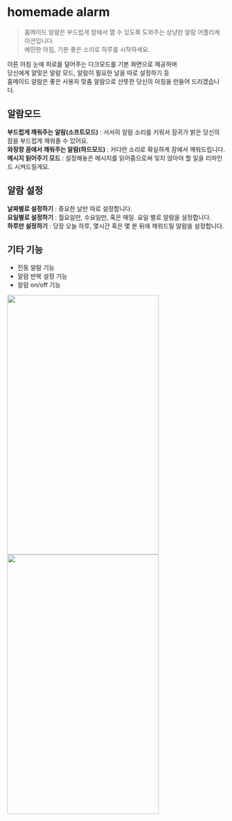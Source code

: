 # homemade alarm
> 홈메이드 알람은 부드럽게 잠에서 깰 수 있도록 도와주는 상냥한 알람 어플리케이션입니다.         
예민한 아침, 기분 좋은 소리로 하루를 시작하세요.             

이른 아침 눈에 피로를 덜어주는 다크모드를 기본 화면으로 제공하며         
당신에게 알맞은 알람 모드, 알람이 필요한 날을 따로 설정하기 등          
홈메이드 알람은 좋은 사용자 맞춤 알람으로 산뜻한 당신의 아침을 만들어 드리겠습니다.

## 알람모드
**부드럽게 깨워주는 알람(소프트모드)** : 서서히 알람 소리를 키워서 잠귀가 밝은 당신의 잠을 부드럽게 깨워줄 수 있어요.         
**와장창 꿈에서 깨워주는 알람(하드모드)** : 커다란 소리로 확실하게 잠에서 깨워드립니다.       
**메시지 읽어주기 모드** : 설정해놓은 메시지를 읽어줌으로써 잊지 않아야 할 일을 리마인드 시켜드릴게요.       

## 알람 설정
**날짜별로 설정하기** : 중요한 날만 따로 설정합니다.         
**요일별로 설정하기** : 월요일만, 수요일만, 혹은 매일. 요일 별로 알람을 설정합니다.         
**하루만 설정하기** : 당장 오늘 하루, 몇시간 혹은 몇 분 뒤에 깨워드릴 알람을 설정합니다.           

## 기타 기능
- 진동 알람 기능        
- 알람 반복 설정 기능      
- 알람 on/off 기능

<img src="https://user-images.githubusercontent.com/44077831/159132596-aa98be6c-fecb-4eb4-9f52-5c83762bfa11.png" width="350" height="600"/> <img src="https://user-images.githubusercontent.com/44077831/159132326-85e2f869-ec2a-4277-85bf-51ba1e5d4454.png" width="350" height="600"/>
